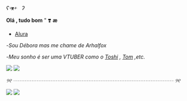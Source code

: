 _ʕ￫ᴥ￩　ʔ_

  **Olá , tudo bom** " ❣️ **æ**
 
-  [Alura](https://cursos.alura.com.br) 

-_Sou Débora mas  me chame de Arhalfox_

-_Meu sonho é ser uma VTUBER como o  [Toshi](https://youtu.be/WAkSaeFo3W0)  , [Tom](https://youtu.be/DFdQSH2CAME?feature=shared) ,etc._

 ![](https://media.tenor.com/zzDSkdI7T0cAAAAM/toshiruz-neobaka.gif)   ![](https://media.tenor.com/EUWAytKC_acAAAAM/vox-vox-akuma.gif)     

*୨୧ ┈┈┈┈┈┈┈┈┈┈┈┈┈┈┈┈┈┈┈┈┈┈┈┈┈┈┈┈┈┈┈ ୨୧*

![](https://media.tenor.com/raR0WBQ6uGoAAAAM/vigilante-deku-deku.gif)     ![](https://media.tenor.com/28viN7ldMQwAAAAM/bakugou-katsuki-bakugou.gif)

<!---
ArhalFox/ArhalFox is a ✨ special ✨ repository because its `README.md` (this file) appears on your GitHub profile.
You can click the Preview link to take a look at your changes.
--->
